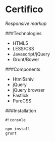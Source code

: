 # Certifico
*Responsive markup*

###Technologies

* HTML5
* LESS/CSS
* Javascript/jQuery
* Grunt/Bower


###Components

* Html5shiv
* jQuery
* jQuery.browser
* Fastlick
* PureCSS


###Installation


```
#!console

npm install
grunt
```